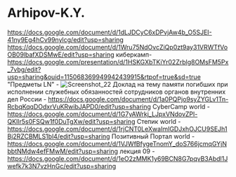 # Arhipov-K.Y.
https://docs.google.com/document/d/1dLJDCyC6xDPvjAw4b_O5SJEI-41ny9Eg4hCv99nylcg/edit?usp=sharing
https://docs.google.com/document/d/1Wru75NdOvcZiQp0zt9ay31VRWTfVoOB09lbafXDSMwE/edit?usp=sharing
киберкамп- https://docs.google.com/presentation/d/1HSKGXbTKiYr02Zrblg8OMsFM5Px_7vbg/edit?usp=sharing&ouid=115068369949942439915&rtpof=true&sd=true
"Предметы LN" - ![Screenshot_22](https://github.com/user-attachments/assets/de7070ea-b3b1-45f6-8e7d-d333fd5bb84b)
Доклад на тему памяти погибших при исполнении служебных обязанностей сотрудников органов внутренних дел России - https://docs.google.com/document/d/1a0PQPjo9syZYGLv1Tn-RcbqKqqDOdxrVuKRwibJAPD0/edit?usp=sharing
CyberCamp world - https://docs.google.com/document/d/1G7yAWrkj_LJpxVNdovZPl-QKIlr5s0FSQw1f0DuTgXw/edit?usp=sharing
Степик world - https://docs.google.com/document/d/1rjCNT0LeXwaImIGDJxhOJCU9SEJh1Bj2RZCBMLS1bl4/edit?usp=sharing
Позитивный Портал world - https://docs.google.com/document/d/1VJWfBfygeTnomY_doS766jcmqGYjNbbtNMdw4efFMwM/edit?usp=sharing
лекция 09 - https://docs.google.com/document/d/1eO2zMMK1y69BCN8G7pqvB3Abdl1Jwefk7k3N7vzHnGc/edit?usp=sharing

